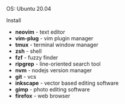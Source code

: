 OS: Ubuntu 20.04

Install
- **neovim** - text editor
- **vim-plug** - vim plugin manager
- **tmux** - terminal window manager
- **zsh** - shell
- **fzf** - fuzzy finder
- **ripgrep** - line-oriented search tool
- **nvm** - nodejs version manager
- **git** - vcs
- **inkscape** - vector based editing software
- **gimp** - photo editing software
- **firefox** - web browser
